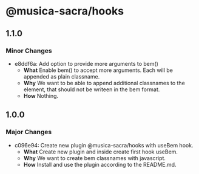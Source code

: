 # @musica-sacra/hooks

## 1.1.0

### Minor Changes

- e8ddf6a: Add option to provide more arguments to bem()
  - **What** Enable bem() to accept more arguments. Each will be appended as plain classname.
  - **Why** We want to be able to append additional classnames to the element, that should not be writeen in the bem format.
  - **How** Nothing.

## 1.0.0

### Major Changes

- c096e94: Create new plugin @musica-sacra/hooks with useBem hook.
  - **What** Create new plugin and inside create first hook useBem.
  - **Why** We want to create bem classnames with javascript.
  - **How** Install and use the plugin according to the README.md.
